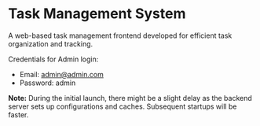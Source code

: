 # Task Management System

A web-based task management frontend developed for efficient task organization and tracking.

Credentials for Admin login:
- Email: admin@admin.com
- Password: admin

**Note:** During the initial launch, there might be a slight delay as the backend server sets up configurations and caches. Subsequent startups will be faster.
